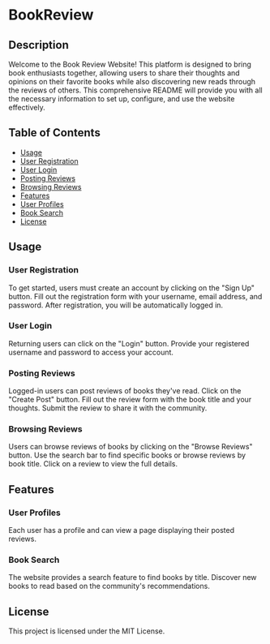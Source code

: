 # BookReview

## Description
Welcome to the Book Review Website! This platform is designed to bring book enthusiasts together, allowing users to share their thoughts and opinions on their favorite books while also discovering new reads through the reviews of others. This comprehensive README will provide you with all the necessary information to set up, configure, and use the website effectively.

## Table of Contents
- [Usage](#usage)
- [User Registration](#user-registration)
- [User Login](#user-login)
- [Posting Reviews](#posting-reviews)
- [Browsing Reviews](#browsing-reviews)
- [Features](#features)
- [User Profiles](#user-profiles)
- [Book Search](#book-search)
- [License](#license)

## Usage
### User Registration
To get started, users must create an account by clicking on the "Sign Up" button.
Fill out the registration form with your username, email address, and password.
After registration, you will be automatically logged in.
### User Login
Returning users can click on the "Login" button.
Provide your registered username and password to access your account.
### Posting Reviews
Logged-in users can post reviews of books they've read.
Click on the "Create Post" button.
Fill out the review form with the book title and your thoughts.
Submit the review to share it with the community.
### Browsing Reviews
Users can browse reviews of books by clicking on the "Browse Reviews" button.
Use the search bar to find specific books or browse reviews by book title.
Click on a review to view the full details.

## Features
### User Profiles
Each user has a profile and can view a page displaying their posted reviews.
### Book Search
The website provides a search feature to find books by title.
Discover new books to read based on the community's recommendations.

## License
This project is licensed under the MIT License.
